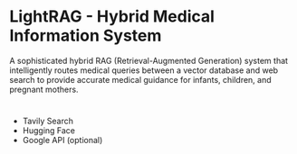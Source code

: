 # LightRAG - Hybrid Medical Information System

A sophisticated hybrid RAG (Retrieval-Augmented Generation) system that intelligently routes medical queries between a vector database and web search to provide accurate medical guidance for infants, children, and pregnant mothers.

#
  - Tavily Search
  - Hugging Face
  - Google API (optional)

